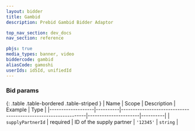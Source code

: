 ```yaml
---
layout: bidder
title: Gambid
description: Prebid Gambid Bidder Adaptor

top_nav_section: dev_docs
nav_section: reference

pbjs: true
media_types: banner, video
biddercode: gambid
aliasCode: gamoshi
userIds: id5Id, unifiedId
---
```


### Bid params

{: .table .table-bordered .table-striped }
| Name              | Scope    | Description                                                   | Example              | Type     |
|-------------------|----------|---------------------------------------------------------------|----------------------|----------|
| `supplyPartnerId` | required | ID of the supply partner | `'12345'`            | `string` |


